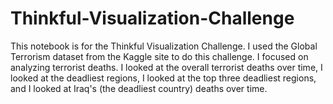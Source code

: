 # Thinkful-Visualization-Challenge

This notebook is for the Thinkful Visualization Challenge.  I used the Global Terrorism dataset from the Kaggle site to do this challenge.  I focused on analyzing terrorist deaths.  I looked at the overall terrorist deaths over time, I looked at the deadliest regions, I looked at the top three deadliest regions, and I looked at Iraq's (the deadliest country) deaths over time.  
